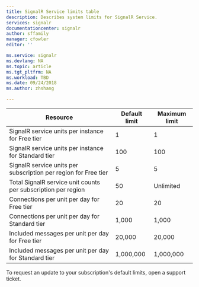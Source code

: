 ```yaml
---
title: SignalR Service limits table
description: Describes system limits for SignalR Service.
services: signalr
documentationcenter: signalr
author: sffamily
manager: cfowler
editor: ''

ms.service: signalr
ms.devlang: NA
ms.topic: article
ms.tgt_pltfrm: NA
ms.workload: TBD
ms.date: 09/24/2018
ms.author: zhshang

---
```


| Resource | Default limit | Maximum limit | 
| --- | --- | --- |
| SignalR service units per instance for Free tier |1 |1 |
| SignalR service units per instance for Standard tier |100 |100 |
| SignalR service units per subscription per region for Free tier|5 |5 |
| Total SignalR service unit counts per subscription per region |50 |Unlimited |
| Connections per unit per day for Free tier |20 |20 |
| Connections per unit per day for Standard tier |1,000 |1,000|
| Included messages per unit per day for Free tier|20,000 |20,000 |
| Included messages per unit per day for Standard tier|1,000,000 |1,000,000 |

To request an update to your subscription's default limits, open a support ticket. 
